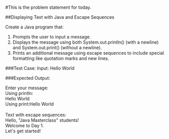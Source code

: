 #This is the problem statement for today.

##Displaying Text with Java and Escape Sequences

Create a Java program that:
1. Prompts the user to input a message.
2. Displays the message using both System.out.println() (with a newline) and System.out.print() (without a newline).
3. Prints an additional message using escape sequences to include special formatting like quotation marks and new lines.

###Test Case: Input: Hello World

###Expected Output:

Enter your message:\
Using println:\
Hello World\
Using print:Hello World\
\
Text with escape sequences:\
Hello, "Java Masterclass" students!\
Welcome to Day 1.\
Let's get started!